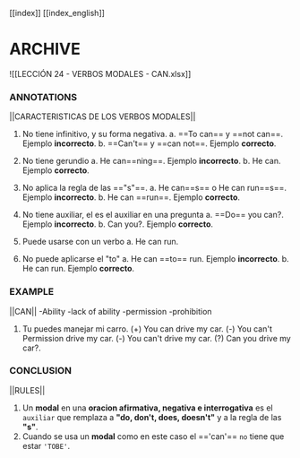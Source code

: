 
[[index]]
[[index_english]]


# ARCHIVE
![[LECCIÓN 24 - VERBOS MODALES - CAN.xlsx]]

### ANNOTATIONS
||CARACTERISTICAS DE LOS VERBOS MODALES||
1. No tiene infinitivo, y su forma negativa.
	a. ==To can== y ==not can==. Ejemplo **incorrecto**.
	b. ==Can't== y ==can not==. Ejemplo **correcto**.

2. No tiene gerundio
	a. He can==ning==. Ejemplo **incorrecto**.
	b. He can. Ejemplo **correcto**.

3. No aplica la regla de las =="s"==.
	a. He can==s== o He can run==s==. Ejemplo **incorrecto**.
	b. He can ==run==. Ejemplo **correcto**.

4. No tiene auxiliar, el es el auxiliar en una pregunta
	a. ==Do== you can?. Ejemplo **incorrecto**.
	b. Can you?. Ejemplo **correcto**.

5. Puede usarse con un verbo
	a. He can run.

6. No puede aplicarse el "to"
	a. He can ==to== run. Ejemplo **incorrecto**.
	b. He can run. Ejemplo **correcto**.

### EXAMPLE
||CAN||
-Ability -lack of ability -permission -prohibition
1. Tu puedes manejar mi carro.
	(+) You can drive my car.
	(-) You can't Permission drive my car.
	(-) You can't drive my car.
	(?) Can you drive my car?.


### CONCLUSION

||RULES||
1. Un **modal** en una **oracion afirmativa, negativa e interrogativa** es el ``auxiliar`` que remplaza a **"do, don't, does, doesn't"** y a la regla de las **"s"**.
2. Cuando se usa un **modal** como en este caso el =='can'== ``no`` tiene que estar ``'TOBE'``.
 